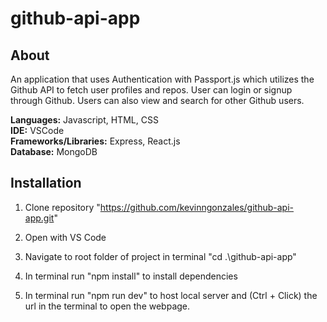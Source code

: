 # github-api-app


## About
An application that uses Authentication with Passport.js which utilizes the Github API to fetch user profiles and repos. User can login or signup through Github. Users can also view and search for other Github users.

**Languages:** Javascript, HTML, CSS  
**IDE:** VSCode  
**Frameworks/Libraries:** Express, React.js  
**Database:** MongoDB

## Installation

1. Clone repository "https://github.com/kevinngonzales/github-api-app.git"

2. Open with VS Code

3. Navigate to root folder of project in terminal "cd .\github-api-app"

4. In terminal run "npm install" to install dependencies

5. In terminal run "npm run dev" to host local server and (Ctrl + Click) the url in the terminal to open the webpage.




